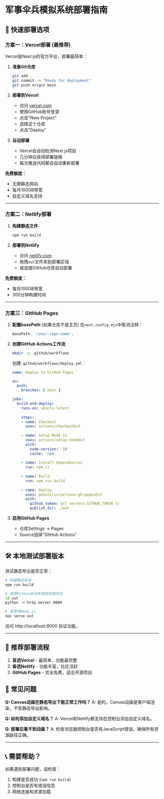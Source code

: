# 军事伞兵模拟系统部署指南

## 🚀 快速部署选项

### 方案一：Vercel部署 (最推荐)

Vercel是Next.js的官方平台，部署最简单：

1. **准备Git仓库**
   ```bash
   git add .
   git commit -m "Ready for deployment"
   git push origin main
   ```

2. **部署到Vercel**
   - 访问 [vercel.com](https://vercel.com)
   - 使用GitHub账号登录
   - 点击"New Project"
   - 选择这个仓库
   - 点击"Deploy"

3. **自动部署**
   - Vercel会自动检测Next.js项目
   - 几分钟后获得部署链接
   - 每次推送代码都会自动重新部署

**免费额度：**
- 无限静态网站
- 每月100GB带宽
- 自定义域名支持

---

### 方案二：Netlify部署

1. **构建静态文件**
   ```bash
   npm run build
   ```

2. **部署到Netlify**
   - 访问 [netlify.com](https://netlify.com)
   - 拖拽`out`文件夹到部署区域
   - 或连接GitHub仓库自动部署

**免费额度：**
- 每月100GB带宽
- 300分钟构建时间

---

### 方案三：GitHub Pages

1. **配置basePath** (如果仓库不是主页)
   在`next.config.mjs`中取消注释：
   ```javascript
   basePath: '/your-repo-name',
   ```

2. **创建GitHub Actions工作流**
   ```bash
   mkdir -p .github/workflows
   ```
   
   创建`.github/workflows/deploy.yml`：
   ```yaml
   name: Deploy to GitHub Pages
   
   on:
     push:
       branches: [ main ]
   
   jobs:
     build-and-deploy:
       runs-on: ubuntu-latest
       
       steps:
       - name: Checkout
         uses: actions/checkout@v3
         
       - name: Setup Node.js
         uses: actions/setup-node@v3
         with:
           node-version: '18'
           cache: 'npm'
           
       - name: Install dependencies
         run: npm ci
         
       - name: Build
         run: npm run build
         
       - name: Deploy
         uses: peaceiris/actions-gh-pages@v3
         with:
           github_token: ${{ secrets.GITHUB_TOKEN }}
           publish_dir: ./out
   ```

3. **启用GitHub Pages**
   - 仓库Settings → Pages
   - Source选择"GitHub Actions"

---

## 🛠️ 本地测试部署版本

测试静态导出是否正常：

```bash
# 构建静态版本
npm run build

# 使用Python启动本地服务器测试
cd out
python -m http.server 8000

# 或使用Node.js
npx serve out
```

访问 http://localhost:8000 验证功能。

---

## 🎯 推荐部署流程

1. **首选Vercel** - 最简单，功能最完整
2. **备选Netlify** - 功能丰富，社区活跃  
3. **GitHub Pages** - 完全免费，适合开源项目

## 🔧 常见问题

**Q: Canvas动画在静态导出下能正常工作吗？**
A: 是的，Canvas动画是客户端渲染，不受静态导出影响。

**Q: 如何添加自定义域名？**
A: Vercel和Netlify都支持在控制台添加自定义域名。

**Q: 部署后看不到动画？**
A: 检查浏览器控制台是否有JavaScript错误，确保所有资源路径正确。

---

## 📞 需要帮助？

如果遇到部署问题，请检查：
1. 构建是否成功 (`npm run build`)
2. 控制台是否有错误信息
3. 网络连接和资源加载